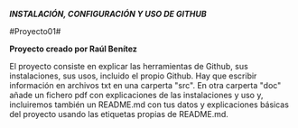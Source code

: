 ***INSTALACIÓN, CONFIGURACIÓN Y USO DE GITHUB***

#Proyecto01#

**Proyecto creado por Raúl Benítez**

El proyecto consiste en explicar las herramientas de Github, sus instalaciones, sus usos, incluido el propio Github.
Hay que escribir información en archivos txt en una carperta "src". En otra carperta "doc" añade un fichero pdf con explicaciones de las instalaciones y uso y, incluiremos también un README.md con tus datos y explicaciones básicas del proyecto usando las etiquetas propias de README.md.

